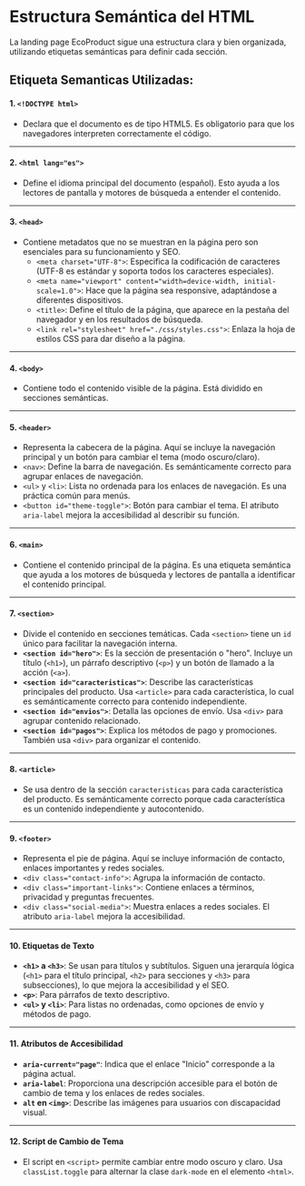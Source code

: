 # Estructura Semántica del HTML

La landing page EcoProduct sigue una estructura clara y bien organizada, utilizando etiquetas semánticas para definir cada sección.

## Etiqueta Semanticas Utilizadas:

#### 1. **`<!DOCTYPE html>`**
- Declara que el documento es de tipo HTML5. Es obligatorio para que los navegadores interpreten correctamente el código.

---

#### 2. **`<html lang="es">`**
- Define el idioma principal del documento (español). Esto ayuda a los lectores de pantalla y motores de búsqueda a entender el contenido.

---

#### 3. **`<head>`**
- Contiene metadatos que no se muestran en la página pero son esenciales para su funcionamiento y SEO.
  - `<meta charset="UTF-8">`: Especifica la codificación de caracteres (UTF-8 es estándar y soporta todos los caracteres especiales).
  - `<meta name="viewport" content="width=device-width, initial-scale=1.0">`: Hace que la página sea responsive, adaptándose a diferentes dispositivos.
  - `<title>`: Define el título de la página, que aparece en la pestaña del navegador y en los resultados de búsqueda.
  - `<link rel="stylesheet" href="./css/styles.css">`: Enlaza la hoja de estilos CSS para dar diseño a la página.

---

#### 4. **`<body>`**
- Contiene todo el contenido visible de la página. Está dividido en secciones semánticas.

---

#### 5. **`<header>`**
-   Representa la cabecera de la página. Aquí se incluye la navegación principal y un botón para cambiar el tema (modo oscuro/claro).
  - `<nav>`: Define la barra de navegación. Es semánticamente correcto para agrupar enlaces de navegación.
  - `<ul>` y `<li>`: Lista no ordenada para los enlaces de navegación. Es una práctica común para menús.
  - `<button id="theme-toggle">`: Botón para cambiar el tema. El atributo `aria-label` mejora la accesibilidad al describir su función.

---

#### 6. **`<main>`**
-   Contiene el contenido principal de la página. Es una etiqueta semántica que ayuda a los motores de búsqueda y lectores de pantalla a identificar el contenido principal.

---

#### 7. **`<section>`**
-   Divide el contenido en secciones temáticas. Cada `<section>` tiene un `id` único para facilitar la navegación interna.
  - **`<section id="hero">`**: Es la sección de presentación o "hero". Incluye un título (`<h1>`), un párrafo descriptivo (`<p>`) y un botón de llamado a la acción (`<a>`).
  - **`<section id="caracteristicas">`**: Describe las características principales del producto. Usa `<article>` para cada característica, lo cual es semánticamente correcto para contenido independiente.
  - **`<section id="envios">`**: Detalla las opciones de envío. Usa `<div>` para agrupar contenido relacionado.
  - **`<section id="pagos">`**: Explica los métodos de pago y promociones. También usa `<div>` para organizar el contenido.

---

#### 8. **`<article>`**
-   Se usa dentro de la sección `caracteristicas` para cada característica del producto. Es semánticamente correcto porque cada característica es un contenido independiente y autocontenido.

---

#### 9. **`<footer>`**
-   Representa el pie de página. Aquí se incluye información de contacto, enlaces importantes y redes sociales.
  - `<div class="contact-info">`: Agrupa la información de contacto.
  - `<div class="important-links">`: Contiene enlaces a términos, privacidad y preguntas frecuentes.
  - `<div class="social-media">`: Muestra enlaces a redes sociales. El atributo `aria-label` mejora la accesibilidad.

---

#### 10. **Etiquetas de Texto**
- **`<h1>` a `<h3>`**: Se usan para títulos y subtítulos. Siguen una jerarquía lógica (`<h1>` para el título principal, `<h2>` para secciones y `<h3>` para subsecciones), lo que mejora la accesibilidad y el SEO.
- **`<p>`**: Para párrafos de texto descriptivo.
- **`<ul>` y `<li>`**: Para listas no ordenadas, como opciones de envío y métodos de pago.

---

#### 11. **Atributos de Accesibilidad**
- **`aria-current="page"`**: Indica que el enlace "Inicio" corresponde a la página actual.
- **`aria-label`**: Proporciona una descripción accesible para el botón de cambio de tema y los enlaces de redes sociales.
- **`alt` en `<img>`**: Describe las imágenes para usuarios con discapacidad visual.

---

#### 12. **Script de Cambio de Tema**
-   El script en `<script>` permite cambiar entre modo oscuro y claro. Usa `classList.toggle` para alternar la clase `dark-mode` en el elemento `<html>`.


